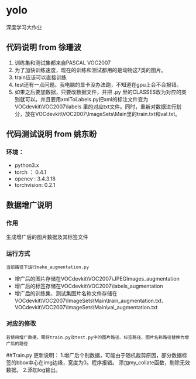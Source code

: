 # yolo
深度学习大作业
## 代码说明 from 徐珊波
1. 训练集和测试集都来自PASCAL VOC2007
2. 为了加快训练速度，现在的训练和测试都用的是动物这7类的图片。
3. train应该可以直接训练
4. test还有一点问题。我电脑的显卡没办法跑，不知道在gpu上会不会报错。
5. 如果之后要加数据，只要改数据文件，并把 .py 里的CLASSES改为对应的类别就可以。并且要用xmlToLabels.py把xml的标注文件变为VOCdevkit\VOC2007\labels 里的对应txt文件。同时，重新对数据进行划分，放在VOCdevkit\VOC2007\ImageSets\Main里的train.txt和val.txt。
## 代码测试说明 from 姚东盼
### 环境：
-  python3.x
-  torch  ： 0.4.1
-  opencv :  3.4.3.18
-  torchvision: 0.2.1

## 数据增广说明  
### 作用  
生成增广后的图片数据及其标签文件  
### 运行方式  
`当前路径下运行make_augmentation.py`  
- 增广后的图片存储在VOCdevkit\VOC2007\JPEGImages_augmentation  
- 增广后的标签存储在VOCdevkit\VOC2007\labels_augmentation  
- 增广后的训练集、测试集图片名称文件存储在VOCdevkit\VOC2007\ImageSets\Main\train_augmentation.txt、VOCdevkit\VOC2007\ImageSets\Main\val_augmentation.txt  
### 对应的修改  
`若使用增广数据，需将train.py及test.py中的图片路径、标签路径、图片名称路径替换为增广后的路径`

##Train.py 更新说明：
1.增广后个别数据，可能由于随机裁剪原因，部分数据标签的bbox中心在img边缘，宽度为0。程序报错。
  添加my_collate函数，剔除无效数据。
2.添加log输出。
